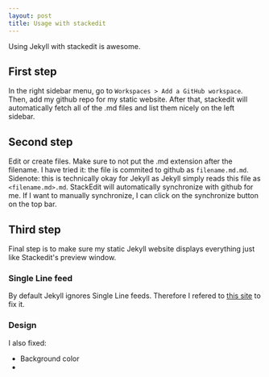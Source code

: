 ```yaml
---
layout: post
title: Usage with stackedit
---
```

Using Jekyll with stackedit is awesome.

## First step
In the right sidebar menu, go to `Workspaces > Add a GitHub workspace`. Then, add my github repo for my static website.
After that, stackedit will automatically fetch all of the .md files and list them nicely on the left sidebar.

## Second step
Edit or create files. Make sure to not put the .md extension after the filename. I have tried it: the file is commited to github as `filename.md.md`. Sidenote: this is technically okay for Jekyll as Jekyll simply reads this file as `<filename.md>.md`.
StackEdit will automatically synchronize with github for me. If I want to manually synchronize, I can click on the synchronize button on the top bar.

## Third step
Final step is to make sure my static Jekyll website displays everything just like Stackedit's preview window.

### Single Line feed
By default Jekyll ignores Single Line feeds. Therefore I refered to [this site](https://stackoverflow.com/questions/52762454/jekyll-markdown-with-line-feed-is-not-rendered-in-html)  to fix it.

### Design
I also fixed:
* Background color
* 
<!--stackedit_data:
eyJoaXN0b3J5IjpbLTE2NjYxNzY2NDAsMTk1Mjg5NTk1NCwtMT
MwMzA3NjM1OCwtMTc1NTU0NTQyMCwtODQ1NjgxNzUyLDE3NDMw
MjI0MzZdfQ==
-->
